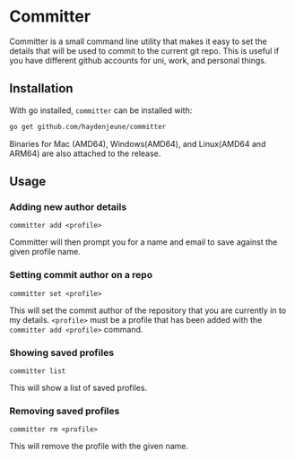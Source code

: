 # Committer

Committer is a small command line utility that makes it easy to set the details
that will be used to commit to the current git repo. This is useful if you have
different github accounts for uni, work, and personal things.

## Installation

With go installed, `committer` can be installed with:

```bash
go get github.com/haydenjeune/committer
```

Binaries for Mac (AMD64), Windows(AMD64), and Linux(AMD64 and ARM64) are also attached to the release.

## Usage

### Adding new author details

```
committer add <profile>
```

Committer will then prompt you for a name and email to save against the given profile name.

### Setting commit author on a repo

```
committer set <profile>
```

This will set the commit author of the repository that you are currently in to my details. `<profile>` must be a profile that has been added with the
`committer add <profile>` command.

### Showing saved profiles

```
committer list
```

This will show a list of saved profiles.

### Removing saved profiles

```
committer rm <profile>
```

This will remove the profile with the given name.
